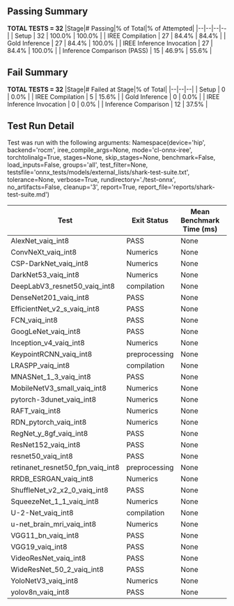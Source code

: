## Passing Summary

**TOTAL TESTS = 32**
|Stage|# Passing|% of Total|% of Attempted|
|--|--|--|--|
| Setup | 32 | 100.0% | 100.0% |
| IREE Compilation | 27 | 84.4% | 84.4% |
| Gold Inference | 27 | 84.4% | 100.0% |
| IREE Inference Invocation | 27 | 84.4% | 100.0% |
| Inference Comparison (PASS) | 15 | 46.9% | 55.6% |
## Fail Summary

**TOTAL TESTS = 32**
|Stage|# Failed at Stage|% of Total|
|--|--|--|
| Setup | 0 | 0.0% |
| IREE Compilation | 5 | 15.6% |
| Gold Inference | 0 | 0.0% |
| IREE Inference Invocation | 0 | 0.0% |
| Inference Comparison | 12 | 37.5% |
## Test Run Detail
Test was run with the following arguments:
Namespace(device='hip', backend='rocm', iree_compile_args=None, mode='cl-onnx-iree', torchtolinalg=True, stages=None, skip_stages=None, benchmark=False, load_inputs=False, groups='all', test_filter=None, testsfile='onnx_tests/models/external_lists/shark-test-suite.txt', tolerance=None, verbose=True, rundirectory='./test-onnx', no_artifacts=False, cleanup='3', report=True, report_file='reports/shark-test-suite.md')

| Test | Exit Status | Mean Benchmark Time (ms) | Notes |
|--|--|--|--|
| AlexNet_vaiq_int8 | PASS | None | |
| ConvNeXt_vaiq_int8 | Numerics | None | |
| CSP-DarkNet_vaiq_int8 | Numerics | None | |
| DarkNet53_vaiq_int8 | Numerics | None | |
| DeepLabV3_resnet50_vaiq_int8 | compilation | None | |
| DenseNet201_vaiq_int8 | PASS | None | |
| EfficientNet_v2_s_vaiq_int8 | PASS | None | |
| FCN_vaiq_int8 | PASS | None | |
| GoogLeNet_vaiq_int8 | PASS | None | |
| Inception_v4_vaiq_int8 | Numerics | None | |
| KeypointRCNN_vaiq_int8 | preprocessing | None | |
| LRASPP_vaiq_int8 | compilation | None | |
| MNASNet_1_3_vaiq_int8 | PASS | None | |
| MobileNetV3_small_vaiq_int8 | Numerics | None | |
| pytorch-3dunet_vaiq_int8 | Numerics | None | |
| RAFT_vaiq_int8 | Numerics | None | |
| RDN_pytorch_vaiq_int8 | Numerics | None | |
| RegNet_y_8gf_vaiq_int8 | PASS | None | |
| ResNet152_vaiq_int8 | PASS | None | |
| resnet50_vaiq_int8 | PASS | None | |
| retinanet_resnet50_fpn_vaiq_int8 | preprocessing | None | |
| RRDB_ESRGAN_vaiq_int8 | Numerics | None | |
| ShuffleNet_v2_x2_0_vaiq_int8 | PASS | None | |
| SqueezeNet_1_1_vaiq_int8 | Numerics | None | |
| U-2-Net_vaiq_int8 | compilation | None | |
| u-net_brain_mri_vaiq_int8 | Numerics | None | |
| VGG11_bn_vaiq_int8 | PASS | None | |
| VGG19_vaiq_int8 | PASS | None | |
| VideoResNet_vaiq_int8 | PASS | None | |
| WideResNet_50_2_vaiq_int8 | PASS | None | |
| YoloNetV3_vaiq_int8 | Numerics | None | |
| yolov8n_vaiq_int8 | PASS | None | |
